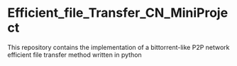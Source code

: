 # Efficient_file_Transfer_CN_MiniProject
This repository contains the implementation of a bittorrent-like P2P network efficient file transfer method written in python  
